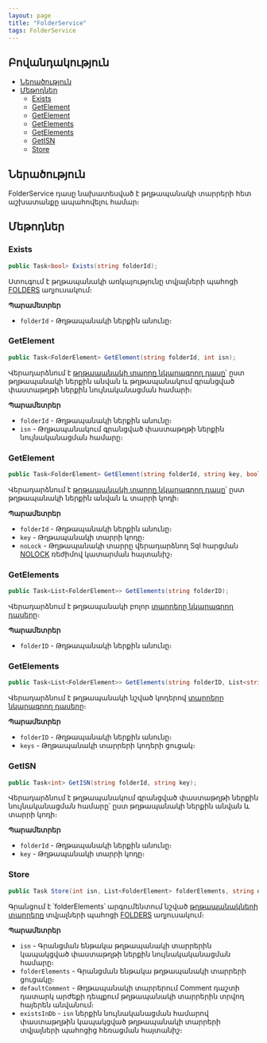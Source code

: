 ```yaml
---
layout: page
title: "FolderService" 
tags: FolderService
---
```


## Բովանդակություն
- [Ներածություն](#ներածություն)
- [Մեթոդներ](#մեթոդներ)
  - [Exists](#exists)
  - [GetElement](#getelement)
  - [GetElement](#getelement-1)
  - [GetElements](#getelements)
  - [GetElements](#getelements-1)
  - [GetISN](#getisn)
  - [Store](#store)


## Ներածություն

FolderService դասը նախատեսված է թղթապանակի տարրերի հետ աշխատանքը ապահովելու համար։

## Մեթոդներ

### Exists

```c#
public Task<bool> Exists(string folderId);
```

Ստուգում է թղթապանակի առկայությունը տվյալների պահոցի [FOLDERS](https://armsoft.github.io/as4x-docs/HTM/ProgrGuide/Database/Folders.html) աղյուսակում։

**Պարամետրեր**

* `folderId` - Թղթապանակի ներքին անունը։

### GetElement

```c#
public Task<FolderElement> GetElement(string folderId, int isn);
```

Վերադարձնում է [թղթապանակի տարրը նկարագրող դասը](/src/server_api/services/FolderElement.md)՝ ըստ թղթապանակի ներքին անվան և թղթապանակում գրանցված փաստաթղթի ներքին նույնականացման համարի։

**Պարամետրեր**

* `folderId` - Թղթապանակի ներքին անունը։
* `isn` - Թղթապանակում գրանցված փաստաթղթի ներքին նույնականացման համարը։

### GetElement

```c#
public Task<FolderElement> GetElement(string folderId, string key, bool noLock = false);
```

Վերադարձնում է [թղթապանակի տարրը նկարագրող դասը](/src/server_api/services/FolderElement.md)՝ ըստ թղթապանակի ներքին անվան և տարրի կոդի։

**Պարամետրեր**

* `folderId` - Թղթապանակի ներքին անունը։
* `key` - Թղթապանակի տարրի կոդը։
* `noLock` - Թղթապանակի տարրը վերադարձնող Sql հարցման [NOLOCK](https://dev.to/sardarmudassaralikhan/why-do-we-nolock-in-sql-server-with-an-example-447c#:~:text=In%20SQL%20Server%2C%20the%20NOLOCK,what's%20called%20%22dirty%20reads.%22) ռեժիմով կատարման հայտանիշ։

### GetElements

```c#
public Task<List<FolderElement>> GetElements(string folderID);
```

Վերադարձնում է թղթապանակի բոլոր [տարրերը նկարագրող դասերը](/src/server_api/services/FolderElement.md)։

**Պարամետրեր**

* `folderID` - Թղթապանակի ներքին անունը։

### GetElements

```c#
public Task<List<FolderElement>> GetElements(string folderID, List<string> keys);
```

Վերադարձնում է թղթապանակի նշված կոդերով [տարրերը նկարագրող դասերը](/src/server_api/services/FolderElement.md)։

**Պարամետրեր**

* `folderID` - Թղթապանակի ներքին անունը։
* `keys` - Թղթապանակի տարրերի կոդերի ցուցակ։

### GetISN

```c#
public Task<int> GetISN(string folderId, string key);
```

Վերադարձնում է թղթապանակում գրանցված փաստաթղթի ներքին նույնականացման համարը՝ ըստ թղթապանակի ներքին անվան և տարրի կոդի։

**Պարամետրեր**

* `folderId` - Թղթապանակի ներքին անունը։
* `key` - Թղթապանակի տարրի կոդը։

### Store

```c#
public Task Store(int isn, List<FolderElement> folderElements, string defaultComment, bool existsInDb);
```

Գրանցում է ՝folderElements՝ արգումենտում նշված [թղթապանակների տարրերը](/src/server_api/services/FolderElement.md) տվյալների պահոցի [FOLDERS](https://armsoft.github.io/as4x-docs/HTM/ProgrGuide/Database/Folders.html) աղյուսակում։

**Պարամետրեր**

* `isn` - Գրանցման ենթակա թղթապանակի տարրերին կապակցված փաստաթղթի ներքին նույնակականացման համարը։
* `folderElements` - Գրանցման ենթակա թղթապանակի տարրերի ցուցակը։
* `defaultComment` - Թղթապանակի տարրերում Comment դաշտի դատարկ արժեքի դեպքում թղթապանակի տարրերին տրվող հայերեն անվանում։
* `existsInDb` - `isn` ներքին նույնականացման համարով փաստաթղթին կապակցված թղթապանակի տարրերի տվյալների պահոցից հեռացման հայտանիշ։
